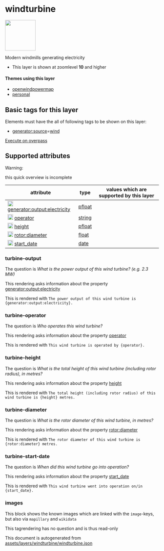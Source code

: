 

 windturbine 
=============



<img src='https://mapcomplete.osm.be/./assets/themes/openwindpowermap/wind_turbine.svg' height="100px"> 

Modern windmills generating electricity






  - This layer is shown at zoomlevel **10** and higher




#### Themes using this layer 





  - [openwindpowermap](https://mapcomplete.osm.be/openwindpowermap)
  - [personal](https://mapcomplete.osm.be/personal)




 Basic tags for this layer 
---------------------------



Elements must have the all of following tags to be shown on this layer:



  - <a href='https://wiki.openstreetmap.org/wiki/Key:generator:source' target='_blank'>generator:source</a>=<a href='https://wiki.openstreetmap.org/wiki/Tag:generator:source%3Dwind' target='_blank'>wind</a>


[Execute on overpass](http://overpass-turbo.eu/?Q=%5Bout%3Ajson%5D%5Btimeout%3A90%5D%3B(%20%20%20%20nwr%5B%22generator%3Asource%22%3D%22wind%22%5D(%7B%7Bbbox%7D%7D)%3B%0A)%3Bout%20body%3B%3E%3Bout%20skel%20qt%3B)



 Supported attributes 
----------------------



Warning: 

this quick overview is incomplete



attribute | type | values which are supported by this layer
----------- | ------ | ------------------------------------------
[<img src='https://mapcomplete.osm.be/assets/svg/statistics.svg' height='18px'>](https://taginfo.openstreetmap.org/keys/generator:output:electricity#values) [generator:output:electricity](https://wiki.openstreetmap.org/wiki/Key:generator:output:electricity) | [pfloat](../SpecialInputElements.md#pfloat) | 
[<img src='https://mapcomplete.osm.be/assets/svg/statistics.svg' height='18px'>](https://taginfo.openstreetmap.org/keys/operator#values) [operator](https://wiki.openstreetmap.org/wiki/Key:operator) | [string](../SpecialInputElements.md#string) | 
[<img src='https://mapcomplete.osm.be/assets/svg/statistics.svg' height='18px'>](https://taginfo.openstreetmap.org/keys/height#values) [height](https://wiki.openstreetmap.org/wiki/Key:height) | [pfloat](../SpecialInputElements.md#pfloat) | 
[<img src='https://mapcomplete.osm.be/assets/svg/statistics.svg' height='18px'>](https://taginfo.openstreetmap.org/keys/rotor:diameter#values) [rotor:diameter](https://wiki.openstreetmap.org/wiki/Key:rotor:diameter) | [float](../SpecialInputElements.md#float) | 
[<img src='https://mapcomplete.osm.be/assets/svg/statistics.svg' height='18px'>](https://taginfo.openstreetmap.org/keys/start_date#values) [start_date](https://wiki.openstreetmap.org/wiki/Key:start_date) | [date](../SpecialInputElements.md#date) | 




### turbine-output 



The question is  *What is the power output of this wind turbine? (e.g. 2.3 MW)*

This rendering asks information about the property  [generator:output:electricity](https://wiki.openstreetmap.org/wiki/Key:generator:output:electricity) 

This is rendered with  `The power output of this wind turbine is {generator:output:electricity}.`





### turbine-operator 



The question is  *Who operates this wind turbine?*

This rendering asks information about the property  [operator](https://wiki.openstreetmap.org/wiki/Key:operator) 

This is rendered with  `This wind turbine is operated by {operator}.`





### turbine-height 



The question is  *What is the total height of this wind turbine (including rotor radius), in metres?*

This rendering asks information about the property  [height](https://wiki.openstreetmap.org/wiki/Key:height) 

This is rendered with  `The total height (including rotor radius) of this wind turbine is {height} metres.`





### turbine-diameter 



The question is  *What is the rotor diameter of this wind turbine, in metres?*

This rendering asks information about the property  [rotor:diameter](https://wiki.openstreetmap.org/wiki/Key:rotor:diameter) 

This is rendered with  `The rotor diameter of this wind turbine is {rotor:diameter} metres.`





### turbine-start-date 



The question is  *When did this wind turbine go into operation?*

This rendering asks information about the property  [start_date](https://wiki.openstreetmap.org/wiki/Key:start_date) 

This is rendered with  `This wind turbine went into operation on/in {start_date}.`





### images 



This block shows the known images which are linked with the `image`-keys, but also via `mapillary` and `wikidata`

This tagrendering has no question and is thus read-only

 

This document is autogenerated from [assets/layers/windturbine/windturbine.json](https://github.com/pietervdvn/MapComplete/blob/develop/assets/layers/windturbine/windturbine.json)